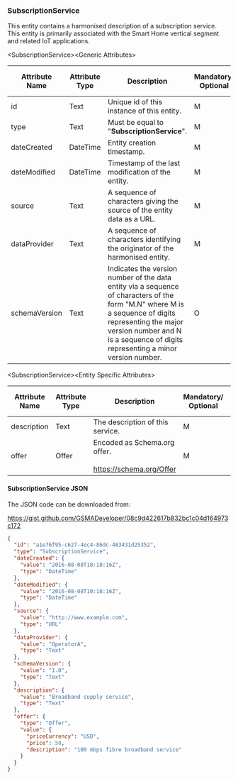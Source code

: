 ### SubscriptionService

This entity contains a harmonised description of a subscription service. This entity is primarily associated with the Smart Home vertical segment and related IoT applications.

&lt;SubscriptionService&gt;&lt;Generic Attributes&gt;

| Attribute Name | Attribute Type | Description                                                                                                                                                                                                                             | Mandatory/ Optional | May be Null |
|----------------|----------------|-----------------------------------------------------------------------------------------------------------------------------------------------------------------------------------------------------------------------------------------|--------------------|-------------|
| id             | Text           | Unique id of this instance of this entity.                                                                                                                                                                                              | M                  | N           |
| type           | Text           | Must be equal to "**SubscriptionService**".                                                                                                                                                                                             | M                  | N           |
| dateCreated    | DateTime       | Entity creation timestamp.                                                                                                                                                                                                              | M                  | N           |
| dateModified   | DateTime       | Timestamp of the last modification of the entity.                                                                                                                                                                                       | M                  | Y           |
| source         | Text           | A sequence of characters giving the source of the entity data as a URL.                                                                                                                                                                 | M                  | Y           |
| dataProvider   | Text           | A sequence of characters identifying the originator of the harmonised entity.                                                                                                                                                           | M                  | Y           |
| schemaVersion  | Text           | Indicates the version number of the data entity via a sequence of characters of the form "M.N" where M is a sequence of digits representing the major version number and N is a sequence of digits representing a minor version number. | O                  | Y           |

&lt;SubscriptionService&gt;&lt;Entity Specific Attributes&gt;

| Attribute Name | Attribute Type | Description                      | Mandatory/ Optional | May be Null |
|----------------|----------------|----------------------------------|--------------------|-------------|
| description    | Text           | The description of this service. | M                  | N           |
| offer          | Offer          | Encoded as Schema.org offer.     <br><br><https://schema.org/Offer>        | M                  | Y           |

#### SubscriptionService JSON

The JSON code can be downloaded from:

<https://gist.github.com/GSMADeveloper/08c9d422617b832bc1c04d164973c172>
```json
{
  "id": "a1e76f95-c627-4ec4-86dc-483431d25352",
  "type": "SubscriptionService",
  "dateCreated": {
    "value": "2016-08-08T10:18:16Z",
    "type": "DateTime"
  },
  "dateModified": {
    "value": "2016-08-08T10:18:16Z",
    "type": "DateTime"
  },
  "source": {
    "value": "http://www.example.com",
    "type": "URL"
  },
  "dataProvider": {
    "value": "OperatorA",
    "type": "Text"
  },
  "schemaVersion": {
    "value": "1.0",
    "type": "Text"
  },
  "description": {
    "value": "Broadband supply service",
    "type": "Text"
  },
  "offer": {
    "type": "Offer",
    "value": {
      "priceCurrency": "USD",
      "price": 50,
      "description": "100 mbps fibre broadband service"
    }
  }
}
```
